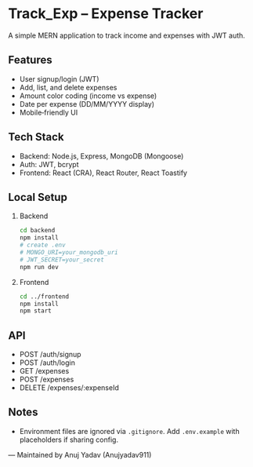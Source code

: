 # Track_Exp – Expense Tracker

A simple MERN application to track income and expenses with JWT auth.

## Features
- User signup/login (JWT)
- Add, list, and delete expenses
- Amount color coding (income vs expense)
- Date per expense (DD/MM/YYYY display)
- Mobile‑friendly UI

## Tech Stack
- Backend: Node.js, Express, MongoDB (Mongoose)
- Auth: JWT, bcrypt
- Frontend: React (CRA), React Router, React Toastify

## Local Setup
1. Backend
   ```bash
   cd backend
   npm install
   # create .env
   # MONGO_URI=your_mongodb_uri
   # JWT_SECRET=your_secret
   npm run dev
   ```
2. Frontend
   ```bash
   cd ../frontend
   npm install
   npm start
   ```

## API
- POST /auth/signup
- POST /auth/login
- GET /expenses
- POST /expenses
- DELETE /expenses/:expenseId

## Notes
- Environment files are ignored via `.gitignore`. Add `.env.example` with placeholders if sharing config.

— Maintained by Anuj Yadav (Anujyadav911) 
